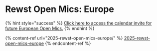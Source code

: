 # Rewst Open Mics: Europe

{% hint style="success" %}
[Click here to access the calendar invite for future European Open Mics.](https://go.rew.st/open-mic?hs_preview=BFeQDWBI-187816500244)
{% endhint %}

{% content-ref url="2025-rewst-open-mics-europe/" %}
[2025-rewst-open-mics-europe](2025-rewst-open-mics-europe/)
{% endcontent-ref %}
